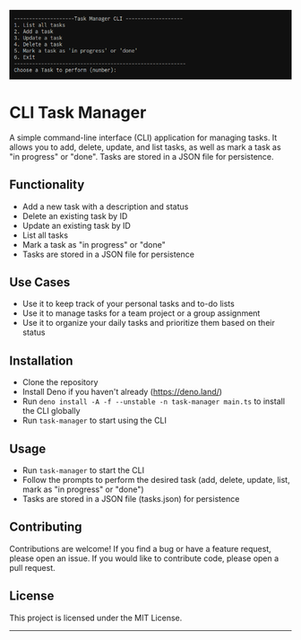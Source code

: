 ![](./public/task-manager.png)

# CLI Task Manager

A simple command-line interface (CLI) application for managing tasks. It allows
you to add, delete, update, and list tasks, as well as mark a task as "in
progress" or "done". Tasks are stored in a JSON file for persistence.

## Functionality

- Add a new task with a description and status
- Delete an existing task by ID
- Update an existing task by ID
- List all tasks
- Mark a task as "in progress" or "done"
- Tasks are stored in a JSON file for persistence

## Use Cases

- Use it to keep track of your personal tasks and to-do lists
- Use it to manage tasks for a team project or a group assignment
- Use it to organize your daily tasks and prioritize them based on their status

## Installation

- Clone the repository
- Install Deno if you haven't already (https://deno.land/)
- Run `deno install -A -f --unstable -n task-manager main.ts` to install the CLI
  globally
- Run `task-manager` to start using the CLI

## Usage

- Run `task-manager` to start the CLI
- Follow the prompts to perform the desired task (add, delete, update, list,
  mark as "in progress" or "done")
- Tasks are stored in a JSON file (tasks.json) for persistence

## Contributing

Contributions are welcome! If you find a bug or have a feature request, please
open an issue. If you would like to contribute code, please open a pull request.

## License

This project is licensed under the MIT License.

---

